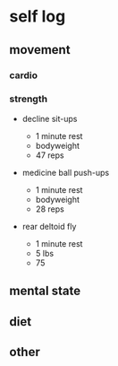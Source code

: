 # self log

## movement 

### cardio

### strength 

- decline sit-ups

    - 1 minute rest
    - bodyweight
    - 47 reps

- medicine ball push-ups

    - 1 minute rest
    - bodyweight 
    - 28 reps

- rear deltoid fly

    - 1 minute rest 
    - 5 lbs
    - 75

## mental state

## diet

## other
